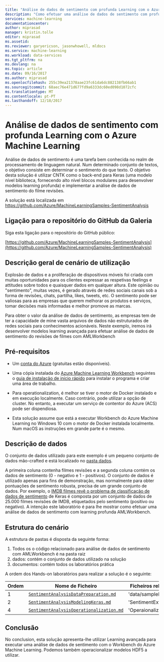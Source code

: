 ```yaml
---
title: "Análise de dados de sentimento com profunda Learning com o Azure Machine Learning | Microsoft Docs"
description: "Como efetuar uma análise de dados de sentimento com profunda learning do Azure ML Workbench."
services: machine-learning
documentationcenter: 
author: miprasad
manager: kristin.tolle
editor: miprasad
ms.assetid: 
ms.reviewer: garyericson, jasonwhowell, mldocs
ms.service: machine-learning
ms.workload: data-services
ms.tgt_pltfrm: na
ms.devlang: na
ms.topic: article
ms.date: 09/16/2017
ms.author: miprasad
ms.openlocfilehash: 255c39ea21378aae23fc61da6dc882138fb66ab1
ms.sourcegitcommit: 68aec76e471d677fd9a6333dc60ed098d1072cfc
ms.translationtype: MT
ms.contentlocale: pt-PT
ms.lasthandoff: 12/18/2017
---
```

# <a name="sentiment-analysis-using-deep-learning-with-azure-machine-learning"></a>Análise de dados de sentimento com profunda Learning com o Azure Machine Learning

Análise de dados de sentimento é uma tarefa bem conhecida no realm de processamento de linguagem natural. Num determinado conjunto de textos, o objetivo consiste em determinar o sentimento do que texto. O objetivo desta solução é utilizar CNTK como o back-end para Keras (uma modelo nível biblioteca, fornecendo alto nível blocos modulares para desenvolver modelos learning profunda) e implementar a análise de dados de sentimento do filme revisões.

A solução está localizada em https://github.com/Azure/MachineLearningSamples-SentimentAnalysis

## <a name="link-to-the-gallery-github-repository"></a>Ligação para o repositório do GitHub da Galeria

Siga esta ligação para o repositório do GitHub público:

[https://github.com/Azure/MachineLearningSamples-SentimentAnalysis](https://github.com/Azure/MachineLearningSamples-SentimentAnalysis)

## <a name="use-case-overview"></a>Descrição geral de cenário de utilização

Explosão de dados e a proliferação de dispositivos móveis foi criada com muitas oportunidades para os clientes expressar as respetivas feelings e attitudes sobre todos e quaisquer dados em qualquer altura. Este opinião ou "sentimento", muitas vezes, é gerado através de redes sociais canais sob a forma de revisões, chats, partilha, likes, tweets, etc. O sentimento pode ser valiosas para as empresas que querem melhorar os produtos e serviços, tomar decisões mais informadas e melhor promove as marcas.

Para obter o valor da análise de dados de sentimento, as empresas tem de ter a capacidade de mine vasta arquivos de dados não estruturados de redes sociais para conhecimentos acionáveis. Neste exemplo, iremos irá desenvolver modelos learning avançada para efetuar análise de dados de sentimento do revisões de filmes com AMLWorkbench

## <a name="prerequisites"></a>Pré-requisitos

* Um [conta do Azure](https://azure.microsoft.com/free/) (gratuitas estão disponíveis).

* Uma cópia instalada do [Azure Machine Learning Workbench](./overview-what-is-azure-ml.md) seguintes o [guia de instalação de início rápido](./quickstart-installation.md) para instalar o programa e criar uma área de trabalho.

* Para operationalization, é melhor se tiver o motor de Docker instalado e em execução localmente. Caso contrário, pode utilizar a opção de cluster. No entanto, a executar um serviço de contentor do Azure (ACS) pode ser dispendiosa.

* Esta solução assume que está a executar Workbench do Azure Machine Learning no Windows 10 com o motor de Docker instalada localmente. Num macOS as instruções em grande parte é o mesmo.

## <a name="data-description"></a>Descrição de dados

O conjunto de dados utilizado para este exemplo é um pequeno conjunto de dados mão-crafted e está localizado no [pasta dados](https://github.com/Azure/MachineLearningSamples-SentimentAnalysis/tree/master/data).

A primeira coluna contenha filmes revisões e a segunda coluna contém os dados de sentimento (0 - negativo e 1 - positivos). O conjunto de dados é utilizado apenas para fins de demonstração, mas normalmente para obter pontuações de sentimento robusta, precisa de um grande conjunto de dados. Por exemplo, o [IMDB filmes revê o problema de classificação de dados de sentimento](https://keras.io/datasets/#datasets ) de Keras é composta por um conjunto de dados de 25.000 filmes revisões de IMDB, etiquetados pelo sentimento (positivo ou negativo). A intenção este laboratório é para lhe mostrar como efetuar uma análise de dados de sentimento com learning profunda AMLWorkbench.

## <a name="scenario-structure"></a>Estrutura do cenário

A estrutura de pastas é disposta da seguinte forma:

1. Todos os o código relacionado para análise de dados de sentimento com AMLWorkbench é na pasta raiz
2. dados: contém o conjunto de dados utilizado na solução
3. documentos: contém todos os laboratórios prática

A ordem dos Hands-on laboratórios para realizar a solução é o seguinte:

| Ordem| Nome de Ficheiro | Ficheiros relacionados |
|--|-----------|------|
| 1 | [`SentimentAnalysisDataPreparation.md`](https://github.com/Azure/MachineLearningSamples-SentimentAnalysis/blob/master/docs/SentimentAnalysisDataPreparation.md) | 'data/sampleReviews.txt' |
| 2 | [`SentimentAnalysisModelingKeras.md`](https://github.com/Azure/MachineLearningSamples-SentimentAnalysis/blob/master/docs/SentimentAnalysisModelingKeras.md) | 'SentimentExtraction.py' |
| 4 | [`SentimentAnalysisOperationalization.md`](https://github.com/Azure/MachineLearningSamples-SentimentAnalysis/blob/master/docs/SentimentAnalysisOperationalization.md) | 'Operaionalization' |

## <a name="conclusion"></a>Conclusão

No conclusion, esta solução apresenta-lhe utilizar Learning avançada para executar uma análise de dados de sentimento com o Workbench do Azure Machine Learning. Podemos também operacionalizar modelos HDF5 a utilizar.
